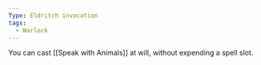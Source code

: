 ```yaml
---
Type: Eldritch invocation
tags:
  - Warlock
---
```

You can cast [[Speak with Animals]] at will, without expending a spell slot.
